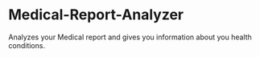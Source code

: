 # Medical-Report-Analyzer
Analyzes your Medical report and gives you information about you health conditions. 
